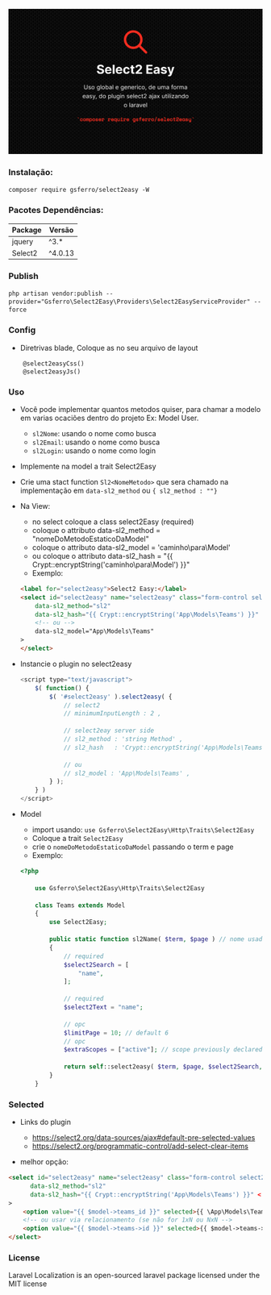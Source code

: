 ![Logo](logo.png)

### Instalação:

```composer 
composer require gsferro/select2easy -W
```

### Pacotes Dependências:
Package | Versão
--------|-----------
jquery | ^3.*
Select2 | ^4.0.13

### Publish
```composer 
php artisan vendor:publish --provider="Gsferro\Select2Easy\Providers\Select2EasyServiceProvider" --force
```

### Config
- Diretrivas blade, Coloque as no seu arquivo de layout    
    
``` text
    @select2easyCss()
    @select2easyJs()
``` 
    
### Uso

- Você pode implementar quantos metodos quiser, para chamar a modelo em varias ocaciões dentro do projeto
    Ex: Model User.
    
    - `sl2Nome`: usando o nome como busca
    - `sl2Email`: usando o nome como busca
    - `sl2Login`: usando o nome como login

- Implemente na model a trait Select2Easy
- Crie uma stact function `Sl2<NomeMetodo>` que sera chamado na implementação em `data-sl2_method` ou `{ sl2_method : ""}`
    

- Na View:
    - no select coloque a class select2Easy (required)
    * coloque o attributo data-sl2_method = "nomeDoMetodoEstaticoDaModel" 
    * coloque o attributo data-sl2_model = 'caminho\para\Model'
    *  ou coloque o attributo data-sl2_hash = "{{ Crypt::encryptString('caminho\para\Model') }}"
    - Exemplo:
    ```html
    <label for="select2easy">Select2 Easy:</label>
    <select id="select2easy" name="select2easy" class="form-control select2easy"
        data-sl2_method="sl2"
        data-sl2_hash="{{ Crypt::encryptString('App\Models\Teams') }}" <!-- recommend -->
        <!-- ou -->
        data-sl2_model="App\Models\Teams"
    >
    </select>
    ```
    
- Instancie o plugin no select2easy

    ``` javascript    
    <script type="text/javascript">
        $( function() {
            $( '#select2easy' ).select2easy( {
                // select2
                // minimumInputLength : 2 ,
    
                // select2eay server side
                // sl2_method : 'string Method' ,
                // sl2_hash   : 'Crypt::encryptString('App\Models\Teams')' , // recommend
                
                // ou
                // sl2_model : 'App\Models\Teams' ,
            } );
        } )
    </script>
    ```    
- Model        
    * import usando: ```use Gsferro\Select2Easy\Http\Traits\Select2Easy```
    * Coloque  a trait ```Select2Easy```
    * crie o `nomeDoMetodoEstaticoDaModel` passando o term e page
    - Exemplo:
    ``` php
    <?php
        
        use Gsferro\Select2Easy\Http\Traits\Select2Easy
        
        class Teams extends Model
        {
            use Select2Easy;
  
            public static function sl2Name( $term, $page ) // nome usado na view
            {
                // required
                $select2Search = [
                    "name",
                ];
        
                // required
                $select2Text = "name";
        
                // opc
                $limitPage = 10; // default 6
                // opc
                $extraScopes = ["active"]; // scope previously declared 
        
                return self::select2easy( $term, $page, $select2Search, $select2Text, $limitPage, $extraScopes );
            }
        }
    ```

### Selected

- Links do plugin
  - https://select2.org/data-sources/ajax#default-pre-selected-values
  - https://select2.org/programmatic-control/add-select-clear-items

- melhor opção:
```html
<select id="select2easy" name="select2easy" class="form-control select2easy"
      data-sl2_method="sl2"
      data-sl2_hash="{{ Crypt::encryptString('App\Models\Teams') }}" <!-- recommend -->
>
    <option value="{{ $model->teams_id }}" selected>{{ \App\Models\Teams::find($model->teams_id)->name }}</option>
    <!-- ou usar via relacionamento (se não for 1xN ou NxN -->
    <option value="{{ $model->teams->id }}" selected>{{ $model->teams->name }}</option>
</select>
```

### License
Laravel Localization is an open-sourced laravel package licensed under the MIT license